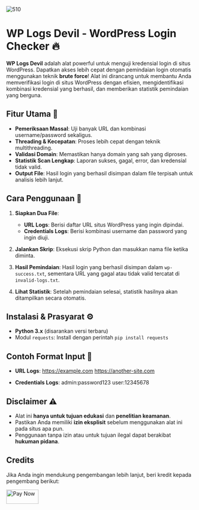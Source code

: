 


![510](https://github.com/user-attachments/assets/d7ae14d3-7fa5-4125-9e0f-6f5d1d384ee1)

# WP Logs Devil - WordPress Login Checker 🔥

**WP Logs Devil** adalah alat powerful untuk menguji kredensial login di situs WordPress. Dapatkan akses lebih cepat dengan pemindaian login otomatis menggunakan teknik **brute force**! Alat ini dirancang untuk membantu Anda memverifikasi login di situs WordPress dengan efisien, mengidentifikasi kombinasi kredensial yang berhasil, dan memberikan statistik pemindaian yang berguna.

## Fitur Utama 🚀
- **Pemeriksaan Massal**: Uji banyak URL dan kombinasi username/password sekaligus.
- **Threading & Kecepatan**: Proses lebih cepat dengan teknik multithreading.
- **Validasi Domain**: Memastikan hanya domain yang sah yang diproses.
- **Statistik Scan Lengkap**: Laporan sukses, gagal, error, dan kredensial tidak valid.
- **Output File**: Hasil login yang berhasil disimpan dalam file terpisah untuk analisis lebih lanjut.

## Cara Penggunaan 📜
1. **Siapkan Dua File**:
   - **URL Logs**: Berisi daftar URL situs WordPress yang ingin dipindai.
   - **Credentials Logs**: Berisi kombinasi username dan password yang ingin diuji.
   
2. **Jalankan Skrip**: Eksekusi skrip Python dan masukkan nama file ketika diminta.

3. **Hasil Pemindaian**: Hasil login yang berhasil disimpan dalam `wp-success.txt`, sementara URL yang gagal atau tidak valid tercatat di `invalid-logs.txt`.

4. **Lihat Statistik**: Setelah pemindaian selesai, statistik hasilnya akan ditampilkan secara otomatis.

## Instalasi & Prasyarat ⚙️
- **Python 3.x** (disarankan versi terbaru)
- Modul `requests`: Install dengan perintah `pip install requests`

## Contoh Format Input 📂
- **URL Logs**: 
https://example.com https://another-site.com



- **Credentials Logs**:
admin:password123 user:12345678


## Disclaimer ⚠️
- Alat ini **hanya untuk tujuan edukasi** dan **penelitian keamanan**.
- Pastikan Anda memiliki **izin eksplisit** sebelum menggunakan alat ini pada situs apa pun.
- Penggunaan tanpa izin atau untuk tujuan ilegal dapat berakibat **hukuman pidana**.


## Credits

Jika Anda ingin mendukung pengembangan lebih lanjut, beri kredit kepada pengembang berikut:


<a class="pin-payment-button" href="https://saweria.co/adminpusat2024"><img src="https://pinpayments.com/pay-button.png" alt="Pay Now" width="86" height="38"></a>


